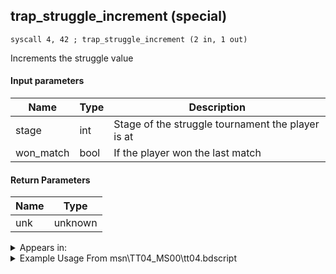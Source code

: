 ## trap_struggle_increment (special)

`syscall 4, 42 ; trap_struggle_increment (2 in, 1 out)`

Increments the struggle value

#### Input parameters
| Name | Type | Description
|------|------|------------
| stage   | int   | Stage of the struggle tournament the player is at
| won_match   | bool   | If the player won the last match


#### Return Parameters
| Name | Type
|------|-----
| unk   | unknown   


<details>
	<summary>Appears in:</summary>
| filename | Entity (obj)
|----------|-------------
| msn\TT04_MS00\tt04.bdscript       |           
| msn\TT04_MS01\tt04.bdscript       |           
| msn\TT04_MS02\tt04.bdscript       |           

</details>

<details>
	<summary>Example Usage From msn\TT04_MS00\tt04.bdscript</summary>
```
L172:
 popToSp 0
 pushFromFSpVal 8
 pushImm 0
 syscall 4, 42 ; trap_struggle_increment (2 in, 1 out)
 popToSp 4
 pushFromFSpVal 12
 pushImm 0
 sub 
 msbi 
 dup 
 jz L199
 pushFromFSpVal 12
 syscall 0, 15 ; trap_progress_check_flag (1 in, 1 out)
 eqz 
 eqzv
```
</details>

